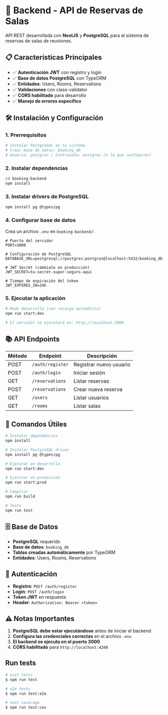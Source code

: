 # 🚀 Backend - API de Reservas de Salas

API REST desarrollada con **NestJS** y **PostgreSQL** para el sistema de reservas de salas de reuniones.

## 📋 Características Principales
- ✅ **Autenticación JWT** con registro y login
- ✅ **Base de datos PostgreSQL** con TypeORM
- ✅ **Entidades**: Users, Rooms, Reservations
- ✅ **Validaciones** con class-validator
- ✅ **CORS habilitado** para desarrollo
- ✅ **Manejo de errores específico**

## 🛠️ Instalación y Configuración

### 1. Prerrequisitos
```bash
# Instalar PostgreSQL en tu sistema
# Crear base de datos: booking_db
# Usuario: postgres / Contraseña: postgres (o la que configures)
```

### 2. Instalar dependencias
```bash
cd booking-backend
npm install
```

### 3. Instalar drivers de PostgreSQL
```bash
npm install pg @types/pg
```

### 4. Configurar base de datos
Crea un archivo `.env` en `booking-backend/`:
```env
# Puerto del servidor
PORT=3000

# Configuración de PostgreSQL
DATABASE_URL=postgresql://postgres:postgres@localhost:5432/booking_db

# JWT Secret (cámbialo en producción)
JWT_SECRET=tu-secret-super-seguro-aqui

# Tiempo de expiración del token
JWT_EXPIRES_IN=24h
```

### 5. Ejecutar la aplicación
```bash
# Modo desarrollo (con recarga automática)
npm run start:dev

# El servidor se ejecutará en: http://localhost:3000
```

## 📚 API Endpoints

| Método | Endpoint | Descripción |
|--------|----------|-------------|
| POST | `/auth/register` | Registrar nuevo usuario |
| POST | `/auth/login` | Iniciar sesión |
| GET | `/reservations` | Listar reservas |
| POST | `/reservations` | Crear nueva reserva |
| GET | `/users` | Listar usuarios |
| GET | `/rooms` | Listar salas |

## 🔧 Comandos Útiles

```bash
# Instalar dependencias
npm install

# Instalar PostgreSQL driver
npm install pg @types/pg

# Ejecutar en desarrollo
npm run start:dev

# Ejecutar en producción
npm run start:prod

# Compilar
npm run build

# Tests
npm run test
```

## 🗄️ Base de Datos

- **PostgreSQL** requerido
- **Base de datos**: `booking_db`
- **Tablas creadas automáticamente** por TypeORM
- **Entidades**: Users, Rooms, Reservations

## 🔐 Autenticación

- **Registro**: `POST /auth/register`
- **Login**: `POST /auth/login`
- **Token JWT** en respuesta
- **Header**: `Authorization: Bearer <token>`

## ⚠️ Notas Importantes

1. **PostgreSQL debe estar ejecutándose** antes de iniciar el backend
2. **Configura las credenciales correctas** en el archivo `.env`
3. **El backend se ejecuta en el puerto 3000**
4. **CORS habilitado** para `http://localhost:4200`

## Run tests

```bash
# unit tests
$ npm run test

# e2e tests
$ npm run test:e2e

# test coverage
$ npm run test:cov
```

